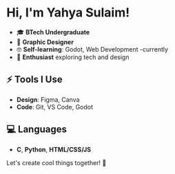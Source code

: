 # Hi, I'm Yahya Sulaim!

- 🎓 **BTech Undergraduate**  
- 🎨 **Graphic Designer**  
- 🤓 **Self-learning**: Godot, Web Development -currently
- 🌟 **Enthusiast** exploring tech and design  

## ⚡ Tools I Use  
- **Design**: Figma, Canva  
- **Code**: Git, VS Code, Godot  

## 💻 Languages  
- **C**, **Python**, **HTML/CSS/JS**  

Let's create cool things together! 🚀  
